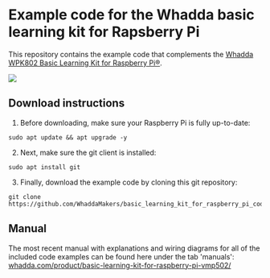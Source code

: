 # Example code for the Whadda basic learning kit for Rapsberry Pi 

This repository contains the example code that complements the [Whadda WPK802 Basic Learning Kit for Raspberry Pi®](https://whadda.com/product/basic-learning-kit-for-raspberry-pi-vmp502/).

![](https://cdn.whadda.com/wp-content/uploads/2019/02/27100808/vmp502.jpg)


## Download instructions

1. Before downloading, make sure your Raspberry Pi is fully up-to-date: 
```
sudo apt update && apt upgrade -y
```

2. Next, make sure the git client is installed:
```
sudo apt install git
```

3. Finally, download the example code by cloning this git repository:
```
git clone https://github.com/WhaddaMakers/basic_learning_kit_for_raspberry_pi_code.git
```

## Manual
The most recent manual with explanations and wiring diagrams for all of the included code examples can be found here under the tab 'manuals': [whadda.com/product/basic-learning-kit-for-raspberry-pi-vmp502/](https://whadda.com/product/basic-learning-kit-for-raspberry-pi-vmp502/)
